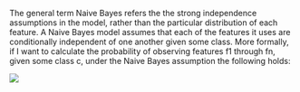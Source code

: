The general term Naive Bayes refers the the strong independence assumptions in the model, rather than the particular distribution of each feature. A Naive Bayes model assumes that each of the features it uses are conditionally independent of one another given some class. More formally, if I want to calculate the probability of observing features f1 through fn, given some class c, under the Naive Bayes assumption the following holds:

![](https://github.com/reddyprasade/Machine-Learning-with-Scikit-Learn-Python-3.x/blob/master/Classification/Naive%20Bayes/PPT/Naive%20Bayes.png)
